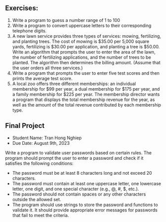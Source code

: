 ## Exercises:
1. Write a program to guess a number range of 1 to 100
2. Write a program to convert uppercase letters to their corresponding telephone digits.
3. A new lawn service provides three types of services: mowing, fertilizing, and planting trees. The cost of mowing is $35.00 per 5,000 square yards, fertilizing is $30.00 per application, and planting a tree is $50.00. Write an algorithm that prompts the user to enter the area of the lawn, the number of fertilizing applications, and the number of trees to be planted. The algorithm then determines the billing amount. (Assume that the user orders all three services.)
4. Write a program that prompts the user to enter five test scores and then prints the average test score.
5. A local zoo offers three different memberships: an individual membership for $99 per year, a dual membership for $175 per year, and a family membership for $225 per year. The membership director wants a program that displays the total membership revenue for the year, as well as the amount of the total revenue contributed by each membership type.

## Final Project
* Student Name: Tran Hong Nghiep
* Due Date: August 9th, 2023

Write a program to validate user passwords based on certain rules. The program should prompt the user to enter a password and check if it satisfies the following conditions:
* The password must be at least 8 characters long and not exceed 20 characters.
* The password must contain at least one uppercase letter, one lowercase letter, one digit, and one special character (e.g., @, #, $, etc.).
* The password should not contain spaces or any other characters outside the allowed set.
* The program should use strings to store the password and functions to validate it. It should provide appropriate error messages for passwords that fail to meet the criteria.
